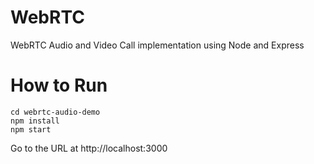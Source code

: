 # WebRTC
WebRTC Audio and Video Call implementation using Node and Express

# How to Run

~~~~
cd webrtc-audio-demo
npm install
npm start
~~~~

Go to the URL at http://localhost:3000

